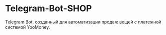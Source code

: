# Telegram-Bot-SHOP
Telegram Bot, созданный для автоматизации продаж вещей с платежной системой YooMoney. 
